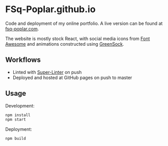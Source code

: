 # FSq-Poplar.github.io

Code and deployment of my online portfolio. A live version can be found at [fsq-poplar.com](https://fsq-poplar.com/).

The website is mostly stock React, with social media icons from [Font Awesome](https://www.npmjs.com/package/react-fontawesome) and animations constructed using [GreenSock](https://www.npmjs.com/package/gsap).

## Workflows

- Linted with [Super-Linter](https://github.com/github/super-linter) on push
- Deployed and hosted at GitHub pages on push to master

## Usage

Development:

```bash
npm install
npm start
```

Deployment:

```bash
npm build
```
